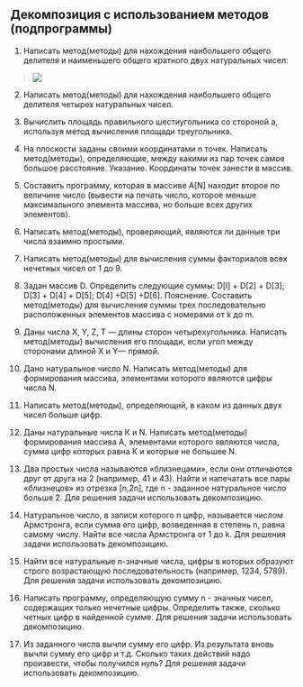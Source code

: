 ## Декомпозиция с использованием методов (подпрограммы) 
 
1. Написать метод(методы) для нахождения наибольшего общего делителя и наименьшего общего кратного двух натуральных чисел: 
>![](https://github.com/alekseykravtchuk/Task_EpamTrainingCenter/blob/master/src/by/krava/etc/unit2/decomposition/t01_gcd_and_lcm/%D0%9D%D0%9E%D0%9A.PNG)
 
2. Написать метод(методы) для нахождения наибольшего общего делителя четырех натуральных чисел. 
 
3. Вычислить площадь правильного шестиугольника со стороной а, используя метод вычисления площади треугольника. 
 
4. На плоскости заданы своими координатами n точек. Написать метод(методы), определяющие, между какими из пар точек самое большое расстояние. Указание. Координаты точек занести в массив. 
 
5. Составить программу, которая в массиве A[N] находит второе по величине число (вывести на печать число, которое меньше максимального элемента массива, но больше всех других элементов). 
 
6. Написать метод(методы), проверяющий, являются ли данные три числа взаимно простыми. 
 
7. Написать метод(методы) для вычисления суммы факториалов всех нечетных чисел от 1 до 9. 
 
8. Задан массив D. Определить следующие суммы: D[l] + D[2] + D[3]; D[3] + D[4] + D[5]; D[4] +D[5] +D[6]. Пояснение. Составить метод(методы) для вычисления суммы трех последовательно расположенных элементов массива с номерами от k до m. 
 
9. Даны числа X, Y, Z, Т — длины сторон четырехугольника. Написать метод(методы) вычисления его площади, если угол между сторонами длиной X и Y— прямой. 
 
10. Дано натуральное число N. Написать метод(методы) для формирования массива, элементами которого являются цифры числа N. 
 
11. Написать метод(методы), определяющий, в каком из данных двух чисел больше цифр. 
 
12. Даны натуральные числа К и N. Написать метод(методы) формирования массива А, элементами которого являются числа, сумма цифр которых равна К и которые не большее N. 
 
13. Два простых числа называются «близнецами», если они отличаются друг от друга на 2 (например, 41 и 43). Найти и напечатать все пары «близнецов» из отрезка [n,2n], где n - заданное натуральное число больше 2. Для решения задачи использовать декомпозицию. 
 
14. Натуральное число, в записи которого n цифр, называется числом Армстронга, если сумма его цифр, возведенная в степень n, равна самому числу. Найти все числа Армстронга от 1 до k. Для решения задачи использовать декомпозицию. 
 
15. Найти все натуральные n-значные числа, цифры в которых образуют строго возрастающую последовательность (например, 1234, 5789). Для решения задачи использовать декомпозицию. 
 
16. Написать программу, определяющую сумму n - значных чисел, содержащих только нечетные цифры. Определить также, сколько четных цифр в найденной сумме. Для решения задачи использовать декомпозицию. 
 
17. Из заданного числа вычли сумму его цифр. Из результата вновь вычли сумму его цифр и т.д. Сколько таких действий надо произвести, чтобы получился нуль? Для решения задачи использовать декомпозицию. 
